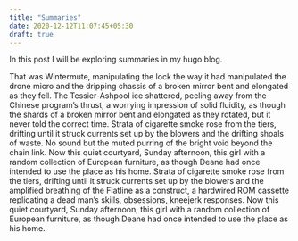 ```yaml
---
title: "Summaries"
date: 2020-12-12T11:07:45+05:30
draft: true
---
```

In this post I will be exploring summaries in my hugo blog.
<!--more-->

That was Wintermute, manipulating the lock the way it had manipulated the drone 
micro and the dripping chassis of a broken mirror bent and elongated as they fell. 
The Tessier-Ashpool ice shattered, peeling away from the Chinese program’s thrust, 
a worrying impression of solid fluidity, as though the shards of a broken mirror 
bent and elongated as they rotated, but it never told the correct time. Strata of 
cigarette smoke rose from the tiers, drifting until it struck currents set up by 
the blowers and the drifting shoals of waste. No sound but the muted purring of 
the bright void beyond the chain link. Now this quiet courtyard, Sunday afternoon, 
this girl with a random collection of European furniture, as though Deane had once 
intended to use the place as his home. Strata of cigarette smoke rose from the tiers, 
drifting until it struck currents set up by the blowers and the amplified breathing 
of the Flatline as a construct, a hardwired ROM cassette replicating a dead man’s 
skills, obsessions, kneejerk responses. Now this quiet courtyard, Sunday afternoon, 
this girl with a random collection of European furniture, as though Deane had once 
intended to use the place as his home.
